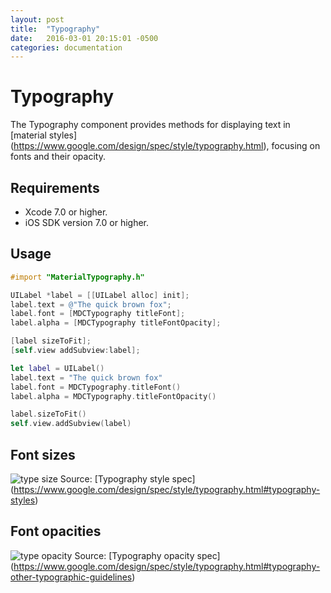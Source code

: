 ```yaml
---
layout: post
title:  "Typography"
date:   2016-03-01 20:15:01 -0500
categories: documentation
---
```

# Typography

The Typography component provides methods for displaying text in [material styles]
(https://www.google.com/design/spec/style/typography.html), focusing on fonts and their opacity.

## Requirements

- Xcode 7.0 or higher.
- iOS SDK version 7.0 or higher.

## Usage

```objective-c
#import "MaterialTypography.h"

UILabel *label = [[UILabel alloc] init];
label.text = @"The quick brown fox";
label.font = [MDCTypography titleFont];
label.alpha = [MDCTypography titleFontOpacity];

[label sizeToFit];
[self.view addSubview:label];
```

```swift
let label = UILabel()
label.text = "The quick brown fox"
label.font = MDCTypography.titleFont()
label.alpha = MDCTypography.titleFontOpacity()

label.sizeToFit()
self.view.addSubview(label)
```

## Font sizes
![type size](docs/assets/style_typography_styles_scale.png "shows the various font
sizes")
Source: [Typography style spec]
(https://www.google.com/design/spec/style/typography.html#typography-styles)

## Font opacities
![type opacity](docs/assets/style_typography_styles_contrast.png "shows the various font
opacities")
Source: [Typography opacity spec]
(https://www.google.com/design/spec/style/typography.html#typography-other-typographic-guidelines)
